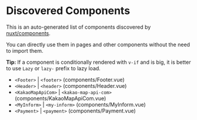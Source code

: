 # Discovered Components

This is an auto-generated list of components discovered by [nuxt/components](https://github.com/nuxt/components).

You can directly use them in pages and other components without the need to import them.

**Tip:** If a component is conditionally rendered with `v-if` and is big, it is better to use `Lazy` or `lazy-` prefix to lazy load.

- `<Footer>` | `<footer>` (components/Footer.vue)
- `<Header>` | `<header>` (components/Header.vue)
- `<KakaoMapApiCom>` | `<kakao-map-api-com>` (components/KakaoMapApiCom.vue)
- `<MyInform>` | `<my-inform>` (components/MyInform.vue)
- `<Payment>` | `<payment>` (components/Payment.vue)
